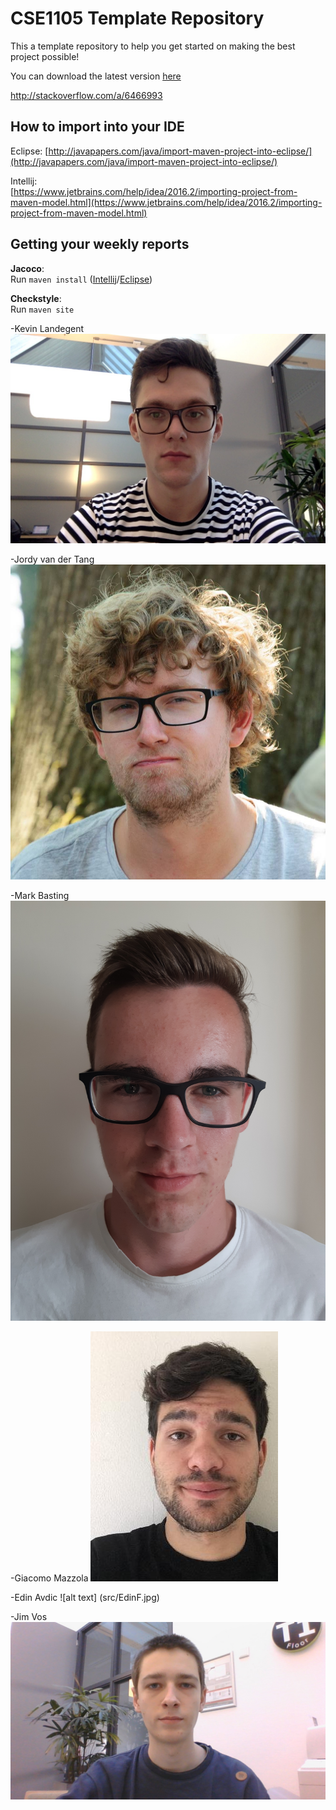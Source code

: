 # CSE1105 Template Repository

This a template repository to help you get started on making the best project possible!

You can download the latest version [here](https://github.com/SERG-Delft/TI1216/releases)

http://stackoverflow.com/a/6466993

## How to import into your IDE

Eclipse:
[http://javapapers.com/java/import-maven-project-into-eclipse/](http://javapapers.com/java/import-maven-project-into-eclipse/)

Intellij:  
[https://www.jetbrains.com/help/idea/2016.2/importing-project-from-maven-model.html](https://www.jetbrains.com/help/idea/2016.2/importing-project-from-maven-model.html)

## Getting your weekly reports

**Jacoco**:  
Run `maven install` ([Intellij](https://www.jetbrains.com/help/idea/2016.3/getting-started-with-maven.html#execute_maven_goal)/[Eclipse](http://imgur.com/a/6q7pV))

**Checkstyle**:  
Run `maven site`

-Kevin Landegent
![alt text](src/Foto_op_15-02-19_om_15.08__2.jpg)

-Jordy van der Tang
![alt text](src/jordy-photo.jpg)


-Mark Basting
![alt text](src/Mark_Basting.jpg)

-Giacomo Mazzola
![alt text](src/Giacomo_image.jpg)

-Edin Avdic
![alt text] (src/EdinF.jpg)

-Jim Vos
![alt text](src/oopp.jpg)


